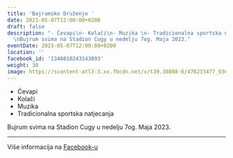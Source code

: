 ```yaml
---
title: 'Bajramsko Druženje '
date: 2023-05-07T12:00:00+0200
draft: false
description: "- Ćevapi\n- Kolači\n- Muzika \n- Tradicionalna sportska natjecanja\n\
  \nBujrum svima na Stadion Cugy u nedelju 7og. Maja 2023."
eventDate: 2023-05-07T12:00:00+0200
location: ''
facebook_id: '1340810243143093'
weight: 30
image: https://scontent-atl3-3.xx.fbcdn.net/v/t39.30808-6/476233477_936651505262116_4103480540059516894_n.jpg?_nc_cat=110&ccb=1-7&_nc_sid=9e60e4&_nc_ohc=Ak3AdBT2LAAQ7kNvwH7uRLP&_nc_oc=Adlg7kbcd4Av5GCsxXwhSQA32C7erxs_WGInYqMSCgkJC_hNzml24u5_JhfhgIz8YJ8&_nc_zt=23&_nc_ht=scontent-atl3-3.xx&edm=ABTKTjYEAAAA&_nc_gid=8eymhppdnyijNxN-Ac48OQ&oh=00_AfeU_d4fyc4jcaJND6tGnMRB8N342jGLxwsm-y6lnAa-Mg&oe=68ED950B
---
```


- Ćevapi
- Kolači
- Muzika 
- Tradicionalna sportska natjecanja

Bujrum svima na Stadion Cugy u nedelju 7og. Maja 2023.

---

Više informacija na [Facebook-u](https://facebook.com/events/1340810243143093)